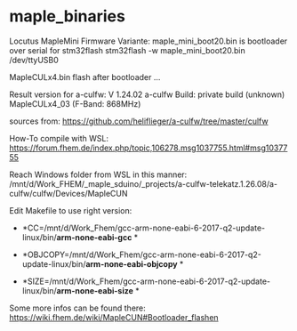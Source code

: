 # maple_binaries
Locutus MapleMini Firmware Variante:
maple_mini_boot20.bin is bootloader over serial for stm32flash 
stm32flash -w maple_mini_boot20.bin /dev/ttyUSB0

MapleCULx4.bin flash after bootloader ...

Result version for a-culfw:
V 1.24.02 a-culfw Build: private build (unknown) MapleCULx4_03 (F-Band: 868MHz)

sources from: https://github.com/heliflieger/a-culfw/tree/master/culfw

How-To compile with WSL:
https://forum.fhem.de/index.php/topic,106278.msg1037755.html#msg1037755

Reach Windows folder from WSL in this manner:
/mnt/d/Work_FHEM/_maple_sduino/_projects/a-culfw-telekatz.1.26.08/a-culfw/culfw/Devices/MapleCUN

Edit Makefile to use right version:

- *CC=/mnt/d/Work_Fhem/gcc-arm-none-eabi-6-2017-q2-update-linux/bin/**arm-none-eabi-gcc** *

- *OBJCOPY=/mnt/d/Work_Fhem/gcc-arm-none-eabi-6-2017-q2-update-linux/bin/**arm-none-eabi-objcopy** *

- *SIZE=/mnt/d/Work_Fhem/gcc-arm-none-eabi-6-2017-q2-update-linux/bin/**arm-none-eabi-size** *

Some more infos can be found there:
https://wiki.fhem.de/wiki/MapleCUN#Bootloader_flashen
